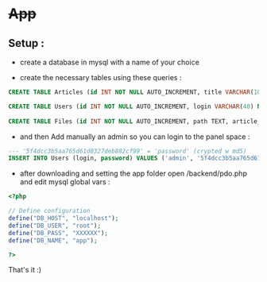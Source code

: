 # <strike> App </strike>

## Setup :

- create a database in mysql with a name of your choice 

- create the necessary tables using these queries :
```sql
CREATE TABLE Articles (id INT NOT NULL AUTO_INCREMENT, title VARCHAR(100) NOT NULL, text TEXT NOT NULL, login VARCHAR(40) NOT NULL, date DATE, PRIMARY KEY (id));

CREATE TABLE Users (id INT NOT NULL AUTO_INCREMENT, login VARCHAR(40) NOT NULL, password VARCHAR(40) NOT NULL, PRIMARY KEY (id));
  
CREATE TABLE Files (id INT NOT NULL AUTO_INCREMENT, path TEXT, article_id INT NOT NULL, PRIMARY KEY (id));
```

- and then Add manually an admin so you can login to the panel space :

```sql
--- '5f4dcc3b5aa765d61d8327deb882cf99' = 'password' (crypted w md5)
INSERT INTO Users (login, password) VALUES ('admin', '5f4dcc3b5aa765d61d8327deb882cf99');
```

- after downloading and setting the app folder open /backend/pdo.php and edit mysql global vars :
```php
<?php

// Define configuration
define("DB_HOST", "localhost");
define("DB_USER", "root");
define("DB_PASS", "XXXXXX");
define("DB_NAME", "app");

?>
```
That's it :)  

